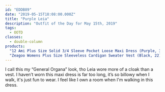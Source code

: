 ```yaml
---
id: "EDDB89"
date: "2019-05-15T18:08:00.000Z"
title: "Purple Leia"
description: "Outfit of the Day for May 15th, 2019"
tags:
  - OOTD
classes:
  - double-column
products:
  "12 Ami Plus Size Solid 3/4 Sleeve Pocket Loose Maxi Dress (Purple, 3X)": https://www.amazon.com/exec/obidos/ASIN/B06XWQ1FV5/curvyandtrans-20
  "Zeagoo Womens Plus Size Sleeveless Cardigan Sweater Vest (Black, 22)": https://www.amazon.com/exec/obidos/ASIN/B076GYNTX7/curvyandtrans-20
---
```

I call this my “General Organa” look, tho Leia wore more of a cloak than a vest. I haven’t worn this maxi dress is far too long, it’s so billowy when I walk, it's just fun to wear. I feel like I own a room when I'm walking in this dress.
